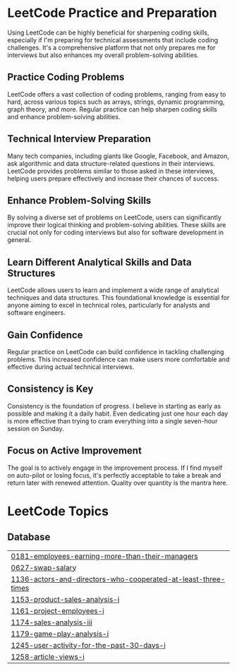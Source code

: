 # LeetCode Practice and Preparation
Using LeetCode can be highly beneficial for sharpening coding skills, especially if I'm preparing for technical assessments that include coding challenges. It's a comprehensive platform that not only prepares me for interviews but also enhances my overall problem-solving abilities.

## Practice Coding Problems
LeetCode offers a vast collection of coding problems, ranging from easy to hard, across various topics such as arrays, strings, dynamic programming, graph theory, and more. Regular practice can help sharpen coding skills and enhance problem-solving abilities.

## Technical Interview Preparation
Many tech companies, including giants like Google, Facebook, and Amazon, ask algorithmic and data structure-related questions in their interviews. LeetCode provides problems similar to those asked in these interviews, helping users prepare effectively and increase their chances of success.

## Enhance Problem-Solving Skills
By solving a diverse set of problems on LeetCode, users can significantly improve their logical thinking and problem-solving abilities. These skills are crucial not only for coding interviews but also for software development in general.

## Learn Different Analytical Skills and Data Structures
LeetCode allows users to learn and implement a wide range of analytical techniques and data structures. This foundational knowledge is essential for anyone aiming to excel in technical roles, particularly for analysts and software engineers.

## Gain Confidence
Regular practice on LeetCode can build confidence in tackling challenging problems. This increased confidence can make users more comfortable and effective during actual technical interviews.

## Consistency is Key
Consistency is the foundation of progress. I believe in starting as early as possible and making it a daily habit. Even dedicating just one hour each day is more effective than trying to cram everything into a single seven-hour session on Sunday.

## Focus on Active Improvement
The goal is to actively engage in the improvement process. If I find myself on auto-pilot or losing focus, it's perfectly acceptable to take a break and return later with renewed attention. Quality over quantity is the mantra here.

<!---LeetCode Topics Start-->
# LeetCode Topics
## Database
|  |
| ------- |
| [0181-employees-earning-more-than-their-managers](https://github.com/Yi-LingT/LeetCode-Solved-Questions/tree/master/0181-employees-earning-more-than-their-managers) |
| [0627-swap-salary](https://github.com/Yi-LingT/LeetCode-Solved-Questions/tree/master/0627-swap-salary) |
| [1136-actors-and-directors-who-cooperated-at-least-three-times](https://github.com/Yi-LingT/LeetCode-Solved-Questions/tree/master/1136-actors-and-directors-who-cooperated-at-least-three-times) |
| [1153-product-sales-analysis-i](https://github.com/Yi-LingT/LeetCode-Solved-Questions/tree/master/1153-product-sales-analysis-i) |
| [1161-project-employees-i](https://github.com/Yi-LingT/LeetCode-Solved-Questions/tree/master/1161-project-employees-i) |
| [1174-sales-analysis-iii](https://github.com/Yi-LingT/LeetCode-Solved-Questions/tree/master/1174-sales-analysis-iii) |
| [1179-game-play-analysis-i](https://github.com/Yi-LingT/LeetCode-Solved-Questions/tree/master/1179-game-play-analysis-i) |
| [1245-user-activity-for-the-past-30-days-i](https://github.com/Yi-LingT/LeetCode-Solved-Questions/tree/master/1245-user-activity-for-the-past-30-days-i) |
| [1258-article-views-i](https://github.com/Yi-LingT/LeetCode-Solved-Questions/tree/master/1258-article-views-i) |
<!---LeetCode Topics End-->